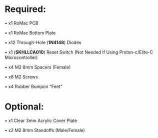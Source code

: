 # Required:

• x1 RoMac PCB

• x1 RoMac Bottom Plate

• x12 Through-Hole (**1N4148**) Diodes 

• x1 (**SKHLLCA010**) Reset Switch (Not Needed If Using Proton-c/Elite-C Microcontroller)

• x4 M2 8mm Spacers (Female)

• x8 M2 Screws

• x4 Rubber Bumpon “Feet”


# Optional:

• x1 Clear 3mm Acrylic Cover Plate 

• x2 M2 8mm Standoffs (Male/Female)

